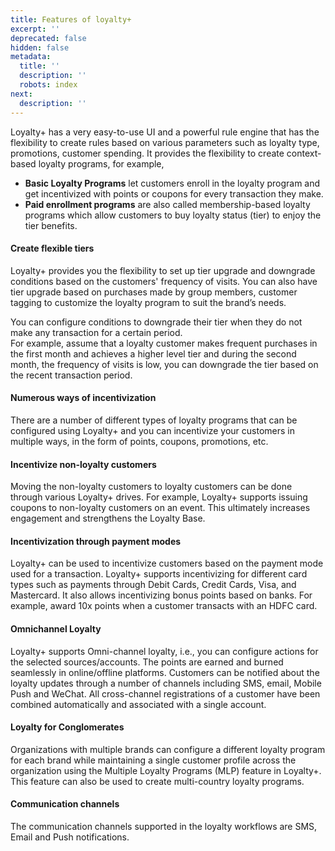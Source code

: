 ```yaml
---
title: Features of loyalty+
excerpt: ''
deprecated: false
hidden: false
metadata:
  title: ''
  description: ''
  robots: index
next:
  description: ''
---
```

Loyalty+ has a very easy-to-use UI and a powerful rule engine that has the flexibility to create rules based on various parameters such as loyalty type, promotions, customer spending. It provides the flexibility to create context-based loyalty programs, for example, 

* **Basic Loyalty Programs** let customers enroll in the loyalty program and get incentivized with points or coupons for every transaction they make.
* **Paid enrollment programs** are also called membership-based loyalty programs which allow customers to buy loyalty status (tier) to enjoy the tier benefits.

#### Create flexible tiers

Loyalty+ provides you the flexibility to set up tier upgrade and downgrade conditions based on the customers' frequency of visits. You can also have tier upgrade based on purchases made by group members, customer tagging to customize the loyalty program to suit the brand’s needs.

You can configure conditions to downgrade their tier when they do not make any transaction for a certain period.\
For example, assume that a loyalty customer makes frequent purchases in the first month and achieves a higher level tier and during the second month, the frequency of visits is low, you can downgrade the tier based on the recent transaction period. 

#### Numerous ways of incentivization

There are a number of different types of loyalty programs that can be configured using Loyalty+ and you can incentivize your customers in multiple ways, in the form of points, coupons, promotions, etc.

#### Incentivize non-loyalty customers

Moving the non-loyalty customers to loyalty customers can be done through various Loyalty+ drives. For example, Loyalty+ supports issuing coupons to non-loyalty customers on an event. This ultimately increases engagement and strengthens the Loyalty Base.  

#### Incentivization through payment modes

Loyalty+ can be used to incentivize customers based on the payment mode used for a transaction. Loyalty+ supports incentivizing for different card types such as payments through Debit Cards, Credit Cards, Visa, and Mastercard. It also allows incentivizing bonus points based on banks. For example, award 10x points when a customer transacts with an HDFC card. 

#### Omnichannel Loyalty

Loyalty+ supports Omni-channel loyalty, i.e., you can configure actions for the selected sources/accounts. The points are earned and burned seamlessly in online/offline platforms. Customers can be notified about the loyalty updates through a number of channels including SMS, email, Mobile Push and WeChat. All cross-channel registrations of a customer have been combined automatically and associated with a single account.

#### Loyalty for Conglomerates

Organizations with multiple brands can configure a different loyalty program for each brand while maintaining a single customer profile across the organization using the Multiple Loyalty Programs (MLP) feature in Loyalty+. This feature can also be used to create multi-country loyalty programs.

#### Communication channels

The communication channels supported in the loyalty workflows are SMS, Email and Push notifications.
